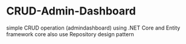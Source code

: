 # CRUD-Admin-Dashboard
simple CRUD operation (admindashboard) using .NET Core and Entity framework core
also use Repository design pattern
